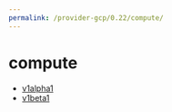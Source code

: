```yaml
---
permalink: /provider-gcp/0.22/compute/
---
```


# compute



* [v1alpha1](v1alpha1/index.md)
* [v1beta1](v1beta1/index.md)